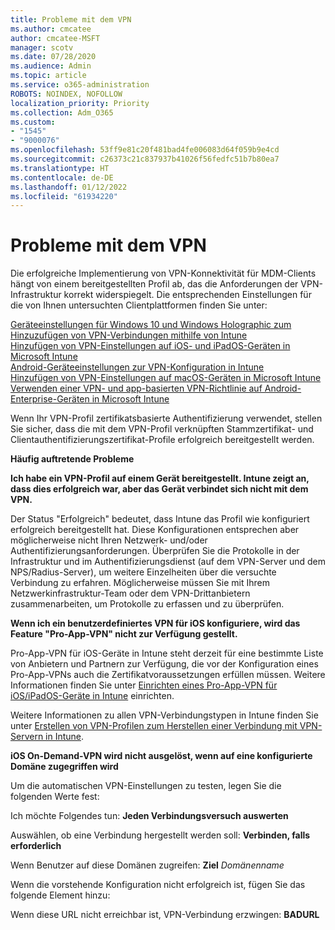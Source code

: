 ```yaml
---
title: Probleme mit dem VPN
ms.author: cmcatee
author: cmcatee-MSFT
manager: scotv
ms.date: 07/28/2020
ms.audience: Admin
ms.topic: article
ms.service: o365-administration
ROBOTS: NOINDEX, NOFOLLOW
localization_priority: Priority
ms.collection: Adm_O365
ms.custom:
- "1545"
- "9000076"
ms.openlocfilehash: 53ff9e81c20f481bad4fe006083d64f059b9e4cd
ms.sourcegitcommit: c26373c21c837937b41026f56fedfc51b7b80ea7
ms.translationtype: HT
ms.contentlocale: de-DE
ms.lasthandoff: 01/12/2022
ms.locfileid: "61934220"
---
```

# <a name="vpn-related-issues"></a>Probleme mit dem VPN

Die erfolgreiche Implementierung von VPN-Konnektivität für MDM-Clients hängt von einem bereitgestellten Profil ab, das die Anforderungen der VPN-Infrastruktur korrekt widerspiegelt. Die entsprechenden Einstellungen für die von Ihnen untersuchten Clientplattformen finden Sie unter: 

[Geräteeinstellungen für Windows 10 und Windows Holographic zum Hinzuzufügen von VPN-Verbindungen mithilfe von Intune](https://docs.microsoft.com/intune/vpn-settings-windows-10)  
[Hinzufügen von VPN-Einstellungen auf iOS- und iPadOS-Geräten in Microsoft Intune](https://docs.microsoft.com/intune/vpn-settings-ios)  
[Android-Geräteeinstellungen zur VPN-Konfiguration in Intune](https://docs.microsoft.com/intune/vpn-settings-android)  
[Hinzufügen von VPN-Einstellungen auf macOS-Geräten in Microsoft Intune](https://docs.microsoft.com/mem/intune/configuration/vpn-settings-macos)
[Verwenden einer VPN- und app-basierten VPN-Richtlinie auf Android-Enterprise-Geräten in Microsoft Intune](https://docs.microsoft.com/mem/intune/apps/app-configuration-vpn-ae)

Wenn Ihr VPN-Profil zertifikatsbasierte Authentifizierung verwendet, stellen Sie sicher, dass die mit dem VPN-Profil verknüpften Stammzertifikat- und Clientauthentifizierungszertifikat-Profile erfolgreich bereitgestellt werden.

**Häufig auftretende Probleme**

**Ich habe ein VPN-Profil auf einem Gerät bereitgestellt. Intune zeigt an, dass dies erfolgreich war, aber das Gerät verbindet sich nicht mit dem VPN.**

Der Status "Erfolgreich" bedeutet, dass Intune das Profil wie konfiguriert erfolgreich bereitgestellt hat. Diese Konfigurationen entsprechen aber möglicherweise nicht Ihren Netzwerk- und/oder Authentifizierungsanforderungen. Überprüfen Sie die Protokolle in der Infrastruktur und im Authentifizierungsdienst (auf dem VPN-Server und dem NPS/Radius-Server), um weitere Einzelheiten über die versuchte Verbindung zu erfahren. Möglicherweise müssen Sie mit Ihrem Netzwerkinfrastruktur-Team oder dem VPN-Drittanbietern zusammenarbeiten, um Protokolle zu erfassen und zu überprüfen.

**Wenn ich ein benutzerdefiniertes VPN für iOS konfiguriere, wird das Feature "Pro-App-VPN" nicht zur Verfügung gestellt.**

Pro-App-VPN für iOS-Geräte in Intune steht derzeit für eine bestimmte Liste von Anbietern und Partnern zur Verfügung, die vor der Konfiguration eines Pro-App-VPNs auch die Zertifikatvoraussetzungen erfüllen müssen. Weitere Informationen finden Sie unter [Einrichten eines Pro-App-VPN für iOS/iPadOS-Geräte in Intune](https://docs.microsoft.com/intune/vpn-setting-configure-per-app) einrichten.

Weitere Informationen zu allen VPN-Verbindungstypen in Intune finden Sie unter [Erstellen von VPN-Profilen zum Herstellen einer Verbindung mit VPN-Servern in Intune](https://docs.microsoft.com/intune/vpn-settings-configure).  

**iOS On-Demand-VPN wird nicht ausgelöst, wenn auf eine konfigurierte Domäne zugegriffen wird**

Um die automatischen VPN-Einstellungen zu testen, legen Sie die folgenden Werte fest:

Ich möchte Folgendes tun: **Jeden Verbindungsversuch auswerten**

Auswählen, ob eine Verbindung hergestellt werden soll: **Verbinden, falls erforderlich**

Wenn Benutzer auf diese Domänen zugreifen: **Ziel** *Domänenname*

Wenn die vorstehende Konfiguration nicht erfolgreich ist, fügen Sie das folgende Element hinzu:

Wenn diese URL nicht erreichbar ist, VPN-Verbindung erzwingen: **BADURL**
